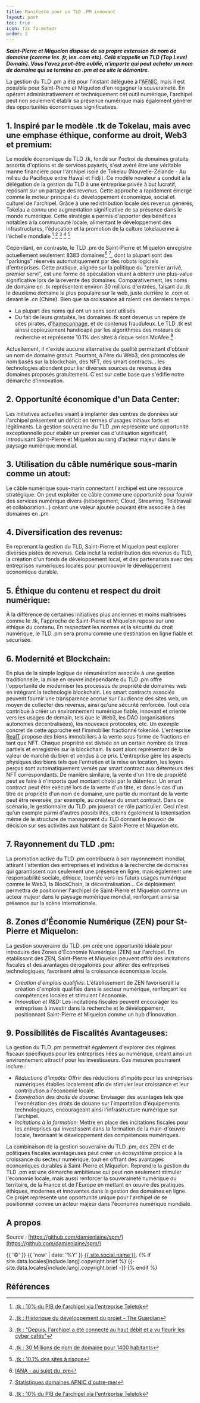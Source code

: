 ```yaml
---
title: Manifeste pour un TLD .PM innovant
layout: post
toc: true
icon: fas fa-meteor
order: 2
---
```


___Saint-Pierre et Miquelon dispose de sa propre extension de nom de domaine (comme les .fr, les .com etc). Celà s'appelle un TLD (Top Level Domain). Vous l'avez peut-être oublié, n'importe qui peut acheter un nom de domaine qui se termine en .pm et ce site le démontre.___

La gestion du TLD .pm a été pour l'instant déléguée à l'[AFNIC](https://www.afnic.fr/produits-services/noms-domaines-ultramarins/autres-noms-domaines/), mais il est possible pour Saint-Pierre et Miquelon d'en regagner la souveraineté. En opérant administrativement et techniquement cet outil numérique, l'archipel peut non seulement établir sa présence numérique mais également générer des opportunités économiques significatives. 



## 1. Inspiré par le modèle .tk de Tokelau, mais avec une emphase éthique, conforme au droit, Web3 et premium:
Le modèle économique du TLD .tk, fondé sur l'octroi de domaines gratuits assortis d'options et de services payants, s'est avéré être une véritable manne financière pour l'archipel isolé de Tokelau (Nouvelle-Zélande - Au milieu du Pacifique entre Hawaï et Fidji). Ce modèle novateur a conduit à la délégation de la gestion du TLD à une entreprise privée à but lucratif, reposant sur un partage des revenus. Cette approche a rapidement émergé comme le moteur principal du développement économique, social et culturel de l'archipel. 
Grâce à une redistribution locale des revenus générés, Tokelau a connu une augmentation significative de sa présence dans le monde numérique. Cette stratégie a permis d'apporter des bénéfices notables à la communauté locale, alimentant le développement des infrastructures, l'éducation et la promotion de la culture tokelauenne à l'échelle mondiale [^fn-nth-2] [^fn-nth-3] [^fn-nth-4] [^fn-nth-5] [^fn-nth-6]

Cependant, en contraste, le TLD .pm de Saint-Pierre et Miquelon enregistre actuellement seulement 8383 domaines[^footnote] [^fn-nth-7], dont la plupart sont des "parkings" réservés automatiquement par des robots logiciels d'entreprises. Cette pratique, alignée sur la politique du "premier arrivé, premier servi", est une forme de spéculation visant à obtenir une plus-value significative lors de la revente des domaines.
Comparativement, les noms de domaine en .tk représentent environ 30 millions d'entrées, faisant du .tk le deuxième domaine le plus populaire sur le web, juste derrière le .com et devant le .cn (Chine). Bien que sa croissance ait ralenti ces derniers temps :
   - La plupart des noms qui ont un sens sont utilisés
   - Du fait de leurs gratuités, les domaines .tk sont devenus un repère de sites pirates, d'[hameçonnage](https://fr.wikipedia.org/wiki/Hame%C3%A7onnage), et de contenus frauduleux. Le TLD .tk est ainssi copieusement handicapé par les algorithmes des moteurs de recherche et représente 10.1% des sites à risque selon McAfee.[^fn-nth-2]

Actuellement, il n'existe aucune alternative de qualité permettant d'obtenir un nom de domaine gratuit. Pourtant, à l'ère du Web3, des protocoles de nom basés sur la blockchain, des NFT, des smart contracts... les technologies abondent pour lier diverses sources de revenus à des domaines proposés gratuitement. C'est sur cette base que s'édifie notre démarche d'innovation.

## 2. Opportunité économique d'un Data Center:
Les initiatives actuelles visant à implanter des centres de données sur l'archipel présentent un déficit en termes d'usages initiaux forts et légitimants. La gestion souveraine du TLD .pm représente une opportunité exceptionnelle pour établir un premier cas d'utilisation significatif, introduisant Saint-Pierre et Miquelon au rang d'acteur majeur dans le paysage numérique mondial.

## 3. Utilisation du câble numérique sous-marin comme un atout:
Le câble numérique sous-marin connectant l'archipel est une ressource stratégique. On peut exploiter ce câble comme une opportunité pour fournir des services numérique divers (hébérgement, Cloud, Streaming, Télétravail et collaboration...) créant une valeur ajoutée pouvant être associée à des domaines en .pm

## 4. Diversification des revenus:
En reprenant la gestion du TLD, Saint-Pierre et Miquelon peut explorer diverses pistes de revenus. Cela inclut la redistribution des revenus du TLD, la création d'un fonds de développement local, et des partenariats avec des entreprises numériques locales pour promouvoir le développement économique durable.

## 5. Éthique du contenu et respect du droit numérique:
À la différence de certaines initiatives plus anciennes et moins maîtrisées comme le .tk, l'approche de Saint-Pierre et Miquelon repose sur une éthique du contenu. En respectant les normes et la sécurité du droit numérique, le TLD .pm sera promu comme une destination en ligne fiable et sécurisée.

## 6. Modernité et Blockchain:
En plus de la simple logique de rémunération associée à une gestion traditionnelle, la mise en œuvre indépendante du TLD .pm offre l'opportunité de moderniser les processus de propriété de domaines web en intégrant la technologie blockchain. Les smart contracts associés peuvent fournir une transparence accrue sur l'audience des sites web, un moyen de collecter des revenus, ainsi qu'une sécurité renforcée. Tout cela contribue à créer un environnement numérique fiable, innovant et orienté vers les usages de demain, tels que le Web3, les DAO (organisations autonomes décentralisées), les nouveaux protocoles, etc.
Un exemple concret de cette approche est l'immobilier fractionné tokenisé. L'entreprise [RealT](realt.co) propose des biens immobiliers à la vente sous forme de fractions en tant que NFT. Chaque propriété est divisée en un certain nombre de titres partiels et enregistrés sur la blockchain. Ils sont alors représentant de la valeur de marché du bien et vendus à ce prix. L'entreprise gère les aspects physiques des biens tels que l'entretien et la mise en location, les loyers perçus sont automatiquement versés par smart contract aux détenteurs des NFT correspondants.
De manière similaire, la vente d'un titre de propriété peut se faire à n'importe quel montant choisi par le détenteur. Un smart contract peut être exécuté lors de la vente d'un titre, et dans le cas d'un titre de propriété d'un nom de domaine, une partie du montant de la vente peut être reversée, par exemple, au créateur du smart contract. Dans ce scénario, le gestionnaire du TLD .pm jouerait ce rôle particulier. Ceci n'est qu'un exemple parmi d'autres possibilités, citons également la tokénisation même de la structure de management du TLD donnant le pouvoir de décision sur ses activités aux habitant de Saint-Pierre et Miquelon etc.

## 7. Rayonnement du TLD .pm:
La promotion active du TLD .pm contribuera à son rayonnement mondial, attirant l'attention des entreprises et individus à la recherche de domaines qui garantissent non seulement une présence en ligne, mais également une responsabilité sociale, éthique, tournée vers les futurs usages numérique comme le Web3, la BlockChain, la décentralisation... Ce déploiement permettra de positionner l'archipel de Saint-Pierre et Miquelon comme un acteur majeur dans le paysage numérique mondial, renforçant ainsi sa présence sur la scène internationale.

## 8. Zones d'Économie Numérique (ZEN) pour St-Pierre et Miquelon:
La gestion souveraine du TLD .pm crée une opportunité idéale pour introduire des Zones d'Économie Numérique (ZEN) sur l'archipel. En établissant des ZEN, Saint-Pierre et Miquelon peuvent offrir des incitations fiscales et des avantages dérogatoires pour attirer des entreprises technologiques, favorisant ainsi la croissance économique locale.
   - *Création d'emplois qualifiés:* L'établissement de ZEN favoriserait la création d'emplois qualifiés dans le secteur numérique, renforçant les compétences locales et stimulant l'économie.
   - *Innovation et R&D:* Les incitations fiscales peuvent encourager les entreprises à investir dans la recherche et le développement, positionnant Saint-Pierre et Miquelon comme un hub d'innovation.

## 9. Possibilités de Fiscalités Avantageuses:
La gestion du TLD .pm permettrait également d'explorer des régimes fiscaux spécifiques pour les entreprises liées au numérique, créant ainsi un environnement attractif pour les investisseurs. Ces mesures pourraient inclure :
   - *Réductions d'impôts:* Offrir des réductions d'impôts pour les entreprises numériques établies localement afin de stimuler leur croissance et leur contribution à l'économie locale.
   - *Exonération des droits de douane:* Envisager des avantages tels que l'exonération des droits de douane sur l'importation d'équipements technologiques, encourageant ainsi l'infrastructure numérique sur l'archipel.
   - *Incitations à la formation:* Mettre en place des incitations fiscales pour les entreprises qui investissent dans la formation de la main-d'œuvre locale, favorisant le développement des compétences numériques.

La combinaison de la gestion souveraine du TLD .pm, des ZEN et de politiques fiscales avantageuses peut créer un écosystème propice à la croissance du secteur numérique, tout en offrant des avantages économiques durables à Saint-Pierre et Miquelon. Reprendre la gestion du TLD .pm est une démarche ambitieuse qui peut non seulement stimuler l'économie locale, mais aussi renforcer la souveraineté numérique du territoire, de la France et de l'Europe en mettant en œuvre des pratiques éthiques, modernes et innovantes dans la gestion des domaines en ligne. Ce projet représente une opportunité unique pour l'archipel de se positionner comme un acteur majeur dans l'économie numérique mondiale.

## A propos

Source : [https://github.com/damienlaine/spm/](https://github.com/damienlaine/spm/)

  <p>
    {{ '©' }}
    <time>{{ 'now' | date: '%Y' }}</time>
    <a href="{{ site.social.links[0] }}">{{ site.social.name }}</a>.
    {% if site.data.locales[include.lang].copyright.brief %}
      <span
        data-bs-toggle="tooltip"
        data-bs-placement="top"
        title="{{ site.data.locales[include.lang].copyright.verbose }}"
      >
        {{- site.data.locales[include.lang].copyright.brief -}}
      </span>
    {% endif %}
  </p>

## Références

[^footnote]: [IANA - au sujet du .pm](https://www.iana.org/domains/root/db/pm.html)

[^fn-nth-2]: [.tk : 10% du PIB de l'archipel via l'entreprise Teletok](https://icannwiki.org/Teletok)

[^fn-nth-3]: [.tk : Historique du développement du projet - The Guardian](https://www.theguardian.com/technology/2007/oct/25/internet.guardianweeklytechnologysection)

[^fn-nth-4]: [.tk : "Depuis, l'archipel a été connecté au haut débit et a vu fleurir les cyber cafés"](https://la1ere.francetvinfo.fr/polynesie/tokelau-notre-voisin-numero-mondial-du-net-748217.html)

[^fn-nth-5]: [.tk : 30 Millions de nom de domaine pour 1400 habitants](https://www.bfmtv.com/economie/entreprises/services/pourquoi-cette-ile-de-1-400-habitants-a-plus-de-sites-internet-que-la-france_AN-201603110173.html)

[^fn-nth-6]: [.tk : 10.1% des sites à risque](http://www.vdp-digital.com/article-106-nom-de-domaine-dangereux)

[^fn-nth-7]: [Statistiques domaines AFNIC d'outre-mer](https://www.afnic.fr/observatoire-ressources/statistiques/)





